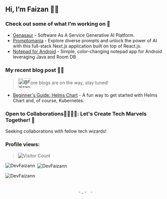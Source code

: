 ##  Hi, I’m Faizan 👋🏻
### Check out some of what I'm working on 🦾
- [Genasaur](https://github.com/DevFaizann/genasaur) - Software As A Service Generative AI Platform.
- [Promptomania](https://github.com/DevFaizann/Promptomania) - Explore diverse prompts and unlock the power of AI with this full-stack Next.js application built on top of React.js.
- [Notepad for Android](https://github.com/DevFaizann/Notepad-Color-Notes) - Simple, color-changing notepad app for Android leveraging Java and Room DB
  
### My recent blog post ✍🏻
>  <a href="https://medium.com/@faizanmansuri.work" target="blank"><img align="center" src="https://raw.githubusercontent.com/rahuldkjain/github-profile-readme-generator/master/src/images/icons/Social/medium.svg" alt="@faizanmansuri.work" height="30" width="40" /></a>ore blogs are on the way, stay tuned! 
- [Beginner's Guide: Helms Chart](https://medium.com/@faizanmansuri.work/fun-and-easy-guide-to-helm-charts-for-kubernetes-dae75435c30f) - A fun way to get started with Helms Chart and, of course, Kubernetes.

### Open to Collaborations🫱🏼‍🫲🏼: Let's Create Tech Marvels Together! 🚀
Seeking collaborations with fellow tech wizards!

### Profile views:
>![Visitor Count](https://profile-counter.glitch.me/{DevFaizann}/count.svg)




<p><img align="left" src="https://github-readme-stats.vercel.app/api/top-langs?username=DevFaizann&show_icons=true&locale=en&layout=compact" alt="DevFaizann" /></p>

<p>&nbsp;<img align="center" src="https://github-readme-stats.vercel.app/api?username=DevFaizann&show_icons=true&locale=en&theme=radical" alt="DevFaizann" /></p>

<p><img align="center" src="https://github-readme-streak-stats.herokuapp.com/?user=DevFaizann&" alt="DevFaizann" /></p>

<br>

<div align="center">

  <div align="center">
      <a href="https://twitter.com/DevFaizann">
          <img
            src="https://media.roboflow.com/notebooks/template/icons/purple/twitter.png?ik-sdk-version=javascript-1.4.3&updatedAt=1672949634652"
            width="3%"
          />
      </a>
      <img src="https://raw.githubusercontent.com/ultralytics/assets/main/social/logo-transparent.png" width="3%"/>
      <a href="https://www.linkedin.com/in/faizanmansuri/">
          <img
            src="https://media.roboflow.com/notebooks/template/icons/purple/linkedin.png?ik-sdk-version=javascript-1.4.3&updatedAt=1672949633691"
            width="3%"
          />
      </a>
      </a>
      
  </div>

</div>
<!---
<details>
  <summary>:zap: GitHub Stats</summary>
  [![Faizan's GitHub stats](https://github-readme-stats.vercel.app/api?username=DevFaizann&show_icons=true&theme=radical)](https://github.com/DevFaizann/github-readme-stats)
  </details>
--->
